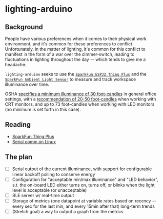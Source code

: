 # lighting-arduino

## Background

People have various preferences when it comes to their physical work
environment, and it's common for these preferences to conflict. Unfortunately,
in the matter of lighting, it's common for this conflict to manifest in the
form of a war over the dimmer-switch, leading to fluctuations in lighting
throughout the day -- which tends to give me a headache. 

`lighting-arduino` seeks to use the [`SparkFun ESP32 Thing
Plus`][sparkfun-thing-plus] and the [`SparkFun Ambient Light
Sensor`][sparkfun-light-sensor] to measure and track workspace illuminance over
time.

OSHA [specifies a minimum illuminance of 30 foot-candles][osha-general-office]
in general office settings, with a [recommendation of 20-50
foot-candles][osha-monitors] when working with CRT monitors, and up to 73
foot-candles when working with LED monitors (no minimum is set forth in this
case).

[sparkfun-thing-plus]:https://www.sparkfun.com/products/14689
[sparkfun-light-sensor]:https://www.sparkfun.com/products/15436
[osha-general-office]:https://www.osha.gov/laws-regs/regulations/standardnumber/1926/1926.56
[osha-monitors]:https://www.osha.gov/SLTC/etools/computerworkstations/wkstation_enviro.html

## Reading

- [SparkFun Thing Plus][sparkfun-thing-plus]
- [Serial comm on Linux][linux-serial-comm]

[linux-serial-comm]:https://www.cyberciti.biz/hardware/5-linux-unix-commands-for-connecting-to-the-serial-console/
[sparkfun-thing-plus]:https://learn.sparkfun.com/tutorials/esp32-thing-plus-hookup-guide

## The plan

- [ ] Serial output of the current illuminance, with support for configurable
  linear backoff polling to conserve energy
- [ ] Configuration for "acceptable min/max illuminance" and "LED behavior",
  s.t. the on-board LED either turns on, turns off, or blinks when the light
  level is acceptable (or unacceptable)
- [ ] BLE server w/ real-time output
- [ ] Storage of metrics (one datapoint at variable rates based on recency --
  every sec for the last min, and every 15min after that) long-term trends
- [ ] (Stretch goal) a way to output a graph from the metrics
